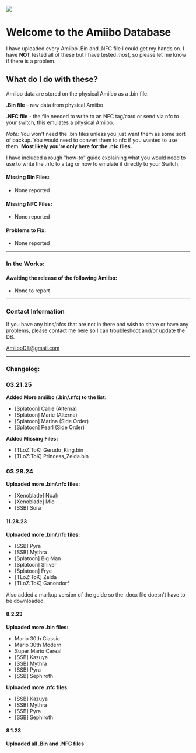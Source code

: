 ![](https://i2.paste.pics/OY6M5.png)
# Welcome to the Amiibo Database
I have uploaded every Amiibo .Bin and .NFC file I could get my hands on.
I have **NOT** tested all of these but I have tested *most*, so please let me know if there is a problem.

## What do I do with these?
Amiibo data are stored on the physical Amiibo as a .bin file.

**.Bin file** - raw data from physical Amiibo

**.NFC file** - the file needed to write to an NFC tag/card or send via nfc to your switch, this emulates a physical Amiibo. 

*Note:* You won't need the .bin files unless you just want them as some sort of backup. You would need to convert them to nfc if you wanted to use them. **Most likely you're only here for the .nfc files.**

I have included a rough "how-to" guide explaining what you would need to use to write the .nfc to a tag or how to emulate it directly to your Switch.

#### Missing Bin Files:
- None reported

#### Missing NFC Files:
- None reported

#### Problems to Fix:
- None reported

------------


### In the Works:
#### Awaiting the release of the following Amiibo:
- None to report

------------


### Contact Information
If you have any bins/nfcs that are not in there and wish to share or have any problems, please contact me here so I can troubleshoot and/or update the DB.

AmiiboDB@gmail.com

------------


### Changelog:
### 03.21.25
**Added More amiibo (.bin/.nfc) to the list:**
- [Splatoon] Callie (Alterna)
- [Splatoon] Marie (Alterna)
- [Splatoon] Marina (Side Order)
- [Splatoon] Pearl (Side Order)

**Added Missing Files:**
- [TLoZ:ToK] Gerudo_King.bin
- [TLoZ:ToK] Princess_Zelda.bin



### 03.28.24
**Uploaded more .bin/.nfc files:**
- [Xenoblade] Noah
- [Xenoblade] Mio
- [SSB] Sora

#### 11.28.23
**Uploaded more .bin/.nfc files:**
- [SSB] Pyra
- [SSB] Mythra
- [Splatoon] Big Man
- [Splatoon] Shiver
- [Splatoon] Frye
- [TLoZ:ToK] Zelda
- [TLoZ:ToK] Ganondorf

Also added a markup version of the guide so the .docx file doesn't have to be downloaded.

#### 8.2.23
**Uploaded more .bin files:**
- Mario 30th Classic
- Mario 30th Modern
- Super Mario Cereal
- [SSB] Kazuya
- [SSB] Mythra
- [SSB] Pyra
- [SSB] Sephiroth

**Uploaded more .nfc files:**
- [SSB] Kazuya
- [SSB] Mythra
- [SSB] Pyra
- [SSB] Sephiroth

#### 8.1.23
**Uploaded all .Bin and .NFC files**


